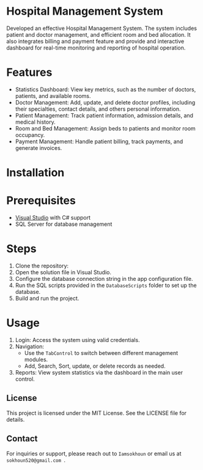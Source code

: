 
# Hospital Management System

Developed an effective Hospital Management System. The system includes patient and doctor management, and efficient room and bed allocation. 
It also integrates billing and payment feature and provide and interactive dashboard for real-time monitoring and reporting of hospital operation.

# Features

- Statistics Dashboard: View key metrics, such as the number of doctors, patients, and available rooms.
- Doctor Management: Add, update, and delete doctor profiles, including their specialties, contact details, and others personal information.
- Patient Management: Track patient information, admission details, and medical history.
- Room and Bed Management: Assign beds to patients and monitor room occupancy.
- Payment Management: Handle patient billing, track payments, and generate invoices.

# Installation

# Prerequisites

- [Visual Studio](https://visualstudio.microsoft.com/) with C# support
- SQL Server for database management

# Steps

1. Clone the repository:
2. Open the solution file in Visual Studio.
3. Configure the database connection string in the app configuration file.
4. Run the SQL scripts provided in the `DatabaseScripts` folder to set up the database.
5. Build and run the project.

# Usage

1. Login: Access the system using valid credentials.
2. Navigation:
   - Use the `TabControl` to switch between different management modules.
   - Add, Search, Sort, update, or delete records as needed.
3. Reports: View system statistics via the dashboard in the main user control.

## License

This project is licensed under the MIT License. See the LICENSE file for details.

## Contact

For inquiries or support, please reach out to `Iamsokhoun` or email us at `sokhoun520@gmail.com `.


